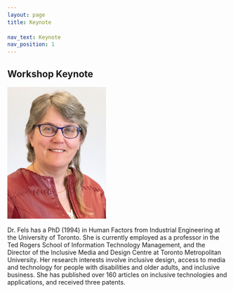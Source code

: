 ```yaml
---
layout: page
title: Keynote

nav_text: Keynote
nav_position: 1
---
```


## Workshop Keynote

<img src="assets/img/deb_2018.png" alt="Photo of Dr. Fels." height="300">

Dr. Fels has a PhD (1994) in Human Factors from Industrial Engineering at the University of Toronto. She is currently employed as a professor in the Ted Rogers School of Information Technology Management, and the Director of the Inclusive Media and Design Centre at Toronto Metropolitan University. Her research interests involve inclusive design, access to media and technology for people with disabilities and older adults, and inclusive business. She has published over 160 articles on inclusive technologies and applications, and received three patents.